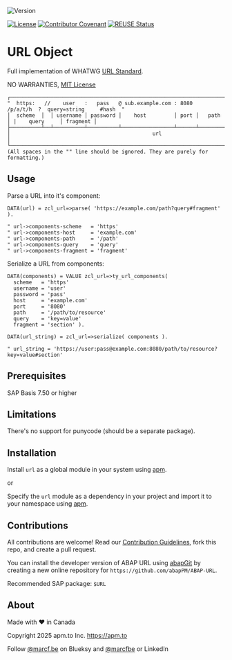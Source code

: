 ![Version](https://img.shields.io/endpoint?url=https://shield.abappm.com/github/abapPM/ABAP-URL/src/zcl_url.clas.abap/c_version&label=Version&color=blue)

[![License](https://img.shields.io/github/license/abapPM/ABAP-URL?label=License&color=success)](https://github.com/abapPM/ABAP-URL/blob/main/LICENSE)
[![Contributor Covenant](https://img.shields.io/badge/Contributor%20Covenant-2.1-4baaaa.svg?color=success)](https://github.com/abapPM/.github/blob/main/CODE_OF_CONDUCT.md)
[![REUSE Status](https://api.reuse.software/badge/github.com/abapPM/ABAP-URL)](https://api.reuse.software/info/github.com/abapPM/ABAP-URL)

# URL Object

Full implementation of WHATWG [URL Standard](https://url.spec.whatwg.org/).

NO WARRANTIES, [MIT License](https://github.com/abapPM/ABAP-URL/blob/main/LICENSE)

```
┌───────────────────────────────────────────────────────────────────────────────────────────────────┐
"  https:   //    user   :   pass   @ sub.example.com : 8080   /p/a/t/h  ?  query=string     #hash  "
│  scheme  │  │ username │ password │    host         │ port │   path   │ |    query     │ fragment │
├──────────┴──┴──────────┴──────────┴─────────────────┴──────┴──────────┴─┴──────────────┴──────────┤
│                                              url                                                  │
└───────────────────────────────────────────────────────────────────────────────────────────────────┘
(All spaces in the "" line should be ignored. They are purely for formatting.)
```

## Usage

Parse a URL into it's component:

```abap
DATA(url) = zcl_url=>parse( 'https://example.com/path?query#fragment' ).

" url->components-scheme   = 'https'
" url->components-host     = 'example.com'
" url->components-path     = '/path'
" url->components-query    = 'query'
" url->components-fragment = 'fragment'
```

Serialize a URL from components:

```abap
DATA(components) = VALUE zcl_url=>ty_url_components(
  scheme   = 'https'
  username = 'user'
  password = 'pass'
  host     = 'example.com'
  port     = '8080'
  path     = '/path/to/resource'
  query    = 'key=value'
  fragment = 'section' ).

DATA(url_string) = zcl_url=>serialize( components ).

" url_string = 'https://user:pass@example.com:8080/path/to/resource?key=value#section'
```

## Prerequisites

SAP Basis 7.50 or higher

## Limitations

There's no support for punycode (should be a separate package).

## Installation

Install `url` as a global module in your system using [apm](https://abappm.com).

or

Specify the `url` module as a dependency in your project and import it to your namespace using [apm](https://abappm.com).

## Contributions

All contributions are welcome! Read our [Contribution Guidelines](https://github.com/abapPM/ABAP-URL/blob/main/CONTRIBUTING.md), fork this repo, and create a pull request.

You can install the developer version of ABAP URL using [abapGit](https://github.com/abapGit/abapGit) by creating a new online repository for `https://github.com/abapPM/ABAP-URL`.

Recommended SAP package: `$URL`

## About

Made with ❤ in Canada

Copyright 2025 apm.to Inc. <https://apm.to>

Follow [@marcf.be](https://bsky.app/profile/marcf.be) on Blueksy and [@marcfbe](https://linkedin.com/in/marcfbe) or LinkedIn
